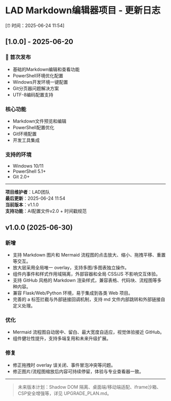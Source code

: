 # LAD Markdown编辑器项目 - 更新日志

[⏰ 时间：2025-06-24 11:54]


## [1.0.0] - 2025-06-20

### 🎉 首次发布
- 基础的Markdown编辑和查看功能
- PowerShell环境优化配置
- Windows开发环境一键配置
- Git分页器问题解决方案
- UTF-8编码配置支持

### 核心功能
- Markdown文件预览和编辑
- PowerShell配置优化
- Git环境配置
- 开发工具集成

### 支持的环境
- Windows 10/11
- PowerShell 5.1+
- Git 2.0+

---

**项目维护者**：LAD团队  
**最后更新**：2025-06-24 11:54  
**当前版本**：v1.1.0  
**支持功能**：AI配置文件v2.0 + 时间戳规范 

## v1.0.0  (2025-06-30)

### 新增
- 支持 Markdown 图片和 Mermaid 流程图的点击放大、缩小、拖拽平移、重置等交互。
- 放大层采用全局唯一 overlay，支持多图/多图表独立操作。
- 组件内事件和样式作用域隔离，外部容器和全局 CSS/JS 不影响交互体验。
- 支持 GitHub 风格的 Markdown 渲染样式，兼容表格、代码块、流程图等多种内容。
- 兼容 Flask/Web/Python 环境，易于集成到各类 Web 项目。
- 完善的 a 标签拦截与外部链接回调机制，支持 md 文件内部跳转和外部链接自定义处理。

### 优化
- Mermaid 流程图自动居中、留白、最大宽度自适应，视觉体验接近 GitHub。
- 组件健壮性提升，支持多端复用和未来升级扩展。

### 修复
- 修正拖拽时 overlay 误关闭、事件冒泡冲突等问题。
- 修正图片/流程图缩放后内容可持续停留，体验与专业查看器一致。

---

> 未来版本计划：Shadow DOM 隔离、桌面端/移动端适配、iframe沙箱、CSP安全增强等，详见 UPGRADE_PLAN.md。 